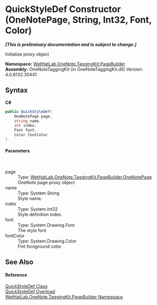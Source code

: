 # QuickStyleDef Constructor (OneNotePage, String, Int32, Font, Color)
 _**\[This is preliminary documentation and is subject to change.\]**_

Initialize proxy object

**Namespace:**&nbsp;<a href="56352230-71f2-f4b7-63a8-983965663af5.md">WetHatLab.OneNote.TaggingKit.PageBuilder</a><br />**Assembly:**&nbsp;OneNoteTaggingKit (in OneNoteTaggingKit.dll) Version: 4.0.8132.30441

## Syntax

**C#**<br />
``` C#
public QuickStyleDef(
	OneNotePage page,
	string name,
	int index,
	Font font,
	Color fontColor
)
```


#### Parameters
&nbsp;<dl><dt>page</dt><dd>Type: <a href="6754c7d7-0598-ae1f-ff8c-6808b714b0ab.md">WetHatLab.OneNote.TaggingKit.PageBuilder.OneNotePage</a><br />OneNote page proxy object</dd><dt>name</dt><dd>Type: System.String<br />Style name.</dd><dt>index</dt><dd>Type: System.Int32<br />Style definition index.</dd><dt>font</dt><dd>Type: System.Drawing.Font<br />The style font</dd><dt>fontColor</dt><dd>Type: System.Drawing.Color<br />Fint foreground color</dd></dl>

## See Also


#### Reference
<a href="b060cbe3-abed-8941-9af9-880354eb2a81.md">QuickStyleDef Class</a><br /><a href="a6a344ac-c4ca-6ec4-fc1c-43f98efa6ccc.md">QuickStyleDef Overload</a><br /><a href="56352230-71f2-f4b7-63a8-983965663af5.md">WetHatLab.OneNote.TaggingKit.PageBuilder Namespace</a><br />